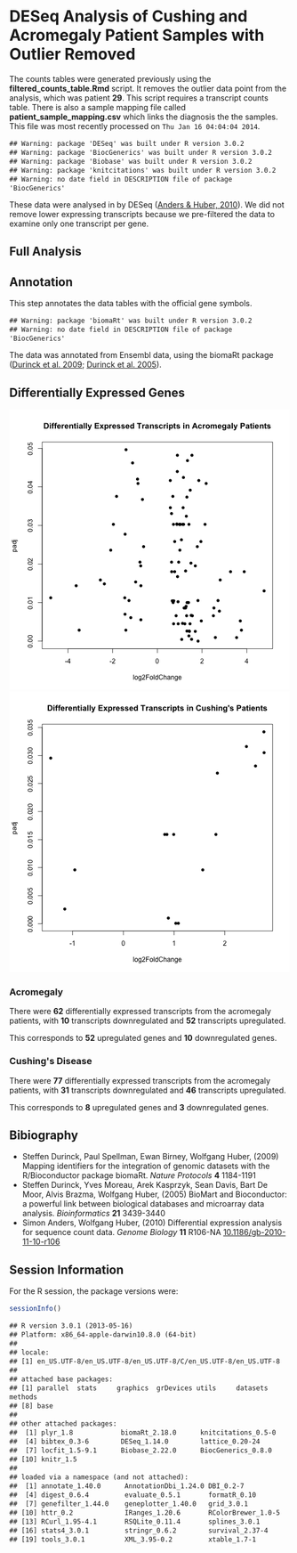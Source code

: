 DESeq Analysis of Cushing and Acromegaly Patient Samples with Outlier Removed
===============================================================================




The counts tables were generated previously using the **filtered_counts_table.Rmd** script.  It removes the outlier data point from the analysis, which was patient **29**.
This script requires a transcript counts table.  There is also a sample mapping file called **patient_sample_mapping.csv** which links the diagnosis the the samples.  This file was most recently processed on ``Thu Jan 16 04:04:04 2014``.


```
## Warning: package 'DESeq' was built under R version 3.0.2
## Warning: package 'BiocGenerics' was built under R version 3.0.2
## Warning: package 'Biobase' was built under R version 3.0.2
## Warning: package 'knitcitations' was built under R version 3.0.2
## Warning: no date field in DESCRIPTION file of package 'BiocGenerics'
```





These data were analysed in  by DESeq (<a href="http://dx.doi.org/10.1186/gb-2010-11-10-r106">Anders & Huber, 2010</a>). We did not remove lower expressing transcripts because we pre-filtered the data to examine only one transcript per gene.  

Full Analysis
--------------






Annotation
-------------

This step annotates the data tables with the official gene symbols.


```
## Warning: package 'biomaRt' was built under R version 3.0.2
## Warning: no date field in DESCRIPTION file of package 'BiocGenerics'
```


The data was annotated from Ensembl data, using the biomaRt package (<a href="">Durinck et al. 2009</a>; <a href="">Durinck et al. 2005</a>).

Differentially Expressed Genes
--------------------------------
![plot of chunk differentially-expressed](figure/differentially-expressed1.png) ![plot of chunk differentially-expressed](figure/differentially-expressed2.png) 


### Acromegaly

There were **62** differentially expressed transcripts from the acromegaly patients, with **10** transcripts downregulated and **52** transcripts upregulated.

This corresponds to **52** upregulated genes and **10** downregulated genes.

### Cushing's Disease

There were **77** differentially expressed transcripts from the acromegaly patients, with **31** transcripts downregulated and **46** transcripts upregulated.

This corresponds to **8** upregulated genes and **3** downregulated genes.


Bibiography
------------

- Steffen Durinck, Paul Spellman, Ewan Birney, Wolfgang Huber,   (2009) Mapping identifiers for the integration of genomic datasets with the R/Bioconductor package biomaRt.  <em>Nature Protocols</em>  <strong>4</strong>  1184-1191
- Steffen Durinck, Yves Moreau, Arek Kasprzyk, Sean Davis, Bart  De Moor, Alvis Brazma, Wolfgang Huber,   (2005) BioMart and Bioconductor: a powerful link between biological databases and microarray data analysis.  <em>Bioinformatics</em>  <strong>21</strong>  3439-3440
- Simon Anders, Wolfgang Huber,   (2010) Differential expression analysis for sequence count data.  <em>Genome Biology</em>  <strong>11</strong>  R106-NA  <a href="http://dx.doi.org/10.1186/gb-2010-11-10-r106">10.1186/gb-2010-11-10-r106</a>


Session Information
-------------------

For the R session, the package versions were:

```r
sessionInfo()
```

```
## R version 3.0.1 (2013-05-16)
## Platform: x86_64-apple-darwin10.8.0 (64-bit)
## 
## locale:
## [1] en_US.UTF-8/en_US.UTF-8/en_US.UTF-8/C/en_US.UTF-8/en_US.UTF-8
## 
## attached base packages:
## [1] parallel  stats     graphics  grDevices utils     datasets  methods  
## [8] base     
## 
## other attached packages:
##  [1] plyr_1.8            biomaRt_2.18.0      knitcitations_0.5-0
##  [4] bibtex_0.3-6        DESeq_1.14.0        lattice_0.20-24    
##  [7] locfit_1.5-9.1      Biobase_2.22.0      BiocGenerics_0.8.0 
## [10] knitr_1.5          
## 
## loaded via a namespace (and not attached):
##  [1] annotate_1.40.0      AnnotationDbi_1.24.0 DBI_0.2-7           
##  [4] digest_0.6.4         evaluate_0.5.1       formatR_0.10        
##  [7] genefilter_1.44.0    geneplotter_1.40.0   grid_3.0.1          
## [10] httr_0.2             IRanges_1.20.6       RColorBrewer_1.0-5  
## [13] RCurl_1.95-4.1       RSQLite_0.11.4       splines_3.0.1       
## [16] stats4_3.0.1         stringr_0.6.2        survival_2.37-4     
## [19] tools_3.0.1          XML_3.95-0.2         xtable_1.7-1
```

